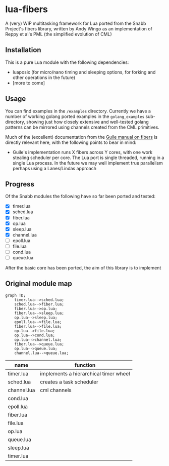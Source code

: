 # lua-fibers

A (very) WIP multitasking framework for Lua ported from the Snabb Project's fibers
library, written by Andy Wingo as an implementation of Reppy et al's PML (the
simplified evolution of CML)

## Installation

This is a pure Lua module with the following dependencies:
  - luaposix (for micro/nano timing and sleeping options, for forking and other
    operations in the future)
  - [more to come]

## Usage

You can find examples in the `/examples` directory. Currently we have a number
of working golang ported examples in the `golang_examples` sub-directory,
showing just how closely extensive and well-tested golang patterns can be
mirrored using channels created from the CML primitives.

Much of the (excellent) documentation from the [Guile manual on
fibers](https://github.com/wingo/fibers/wiki/Manual) is directly relevant here,
with the following points to bear in mind:
  - Guile's implementation runs X fibers across Y cores, with one work stealing
    scheduler per core. The Lua port is single threaded, running in a single Lua
    process. In the future we may well implement true parallelism perhaps using
    a Lanes/Lindas approach

## Progress

Of the Snabb modules the following have so far been ported and tested:

- [x] timer.lua
- [x] sched.lua
- [x] fiber.lua
- [x] op.lua
- [x] sleep.lua
- [x] channel.lua
- [ ] epoll.lua
- [ ] file.lua
- [ ] cond.lua
- [ ] queue.lua

After the basic core has been ported, the aim of this library is to implement 

## Original module map

```mermaid
graph TD;
    timer.lua-->sched.lua;
    sched.lua-->fiber.lua;
    fiber.lua-->op.lua;
    fiber.lua-->sleep.lua;
    op.lua-->sleep.lua;
    epoll.lua-->file.lua;
    fiber.lua-->file.lua;
    op.lua-->file.lua;
    op.lua-->cond.lua;
    op.lua-->channel.lua;
    fiber.lua-->queue.lua;
    op.lua-->queue.lua;
    channel.lua-->queue.lua;
```

| name | function |
|--|--|
timer.lua | implements a hierarchical timer wheel
sched.lua | creates a task scheduler
channel.lua | cml channels
cond.lua | 
epoll.lua | 
fiber.lua | 
file.lua | 
op.lua | 
queue.lua | 
sleep.lua | 
timer.lua | 
